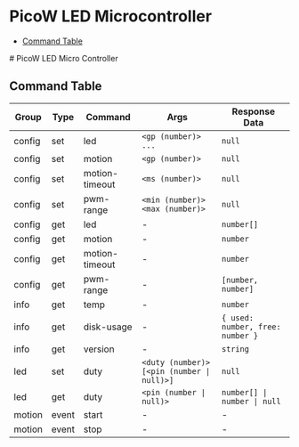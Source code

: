 # PicoW LED Microcontroller

<!-- vscode-markdown-toc -->

- [Command Table](#CommandTable)

<!-- vscode-markdown-toc-config
	numbering=false
	autoSave=true
	/vscode-markdown-toc-config -->
<!-- /vscode-markdown-toc --># PicoW LED Micro Controller

<!-- TODO: add commands overview (table like?) -->

## <a name='CommandTable'></a>Command Table

| Group  | Type  | Command        | Args                                       | Response Data                    |
| ------ | ----- | -------------- | ------------------------------------------ | -------------------------------- |
| config | set   | led            | `<gp (number)> ...`                        | `null`                           |
| config | set   | motion         | `<gp (number)>`                            | `null`                           |
| config | set   | motion-timeout | `<ms (number)>`                            | `null`                           |
| config | set   | pwm-range      | `<min (number)> <max (number)>`            | `null`                           |
| config | get   | led            | -                                          | `number[]`                       |
| config | get   | motion         | -                                          | `number`                         |
| config | get   | motion-timeout | -                                          | `number`                         |
| config | get   | pwm-range      | -                                          | `[number, number]`               |
| info   | get   | temp           | -                                          | `number`                         |
| info   | get   | disk-usage     | -                                          | `{ used: number, free: number }` |
| info   | get   | version        | -                                          | `string`                         |
| led    | set   | duty           | `<duty (number)> [<pin (number \| null)>]` | `null`                           |
| led    | get   | duty           | `<pin (number \| null)>`                   | `number[] \| number \| null`     |
| motion | event | start          | -                                          | -                                |
| motion | event | stop           | -                                          | -                                |
